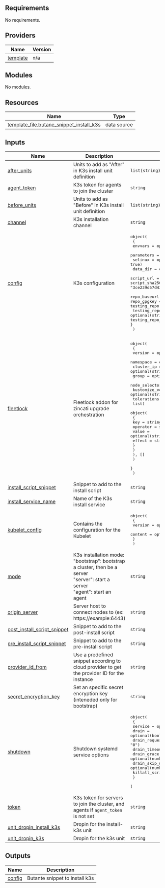 <!-- BEGIN_TF_DOCS -->
## Requirements

No requirements.

## Providers

| Name | Version |
|------|---------|
| <a name="provider_template"></a> [template](#provider\_template) | n/a |

## Modules

No modules.

## Resources

| Name | Type |
|------|------|
| [template_file.butane_snippet_install_k3s](https://registry.terraform.io/providers/hashicorp/template/latest/docs/data-sources/file) | data source |

## Inputs

| Name | Description | Type | Default | Required |
|------|-------------|------|---------|:--------:|
| <a name="input_after_units"></a> [after\_units](#input\_after\_units) | Units to add as "After" in K3s install unit definition | `list(string)` | `[]` | no |
| <a name="input_agent_token"></a> [agent\_token](#input\_agent\_token) | K3s token for agents to join the cluster | `string` | `""` | no |
| <a name="input_before_units"></a> [before\_units](#input\_before\_units) | Units to add as "Before" in K3s install unit definition | `list(string)` | `[]` | no |
| <a name="input_channel"></a> [channel](#input\_channel) | K3s installation channel | `string` | `"stable"` | no |
| <a name="input_config"></a> [config](#input\_config) | K3s configuration | <pre>object(<br>    {<br>      envvars              = optional(list(string), [])<br>      parameters           = optional(list(string), [])<br>      selinux              = optional(bool, true)<br>      data_dir             = optional(string, "/var/lib/rancher/k3s")<br>      script_url           = optional(string, "https://raw.githubusercontent.com/k3s-io/k3s/3e948aa0d5be96a47555e51d54dc2110fa2f7fac/install.sh")<br>      script_sha256sum     = optional(string, "3ce239d57d43b2d836d2b561043433e6decae8b9dc41f5d13908c0fafb0340cd")<br>      repo_baseurl         = optional(string, "https://rpm.rancher.io/k3s/stable/common/coreos/noarch/")<br>      repo_gpgkey          = optional(string, "https://rpm.rancher.io/public.key")<br>      testing_repo         = optional(bool, false)<br>      testing_repo_baseurl = optional(string, "https://rpm-testing.rancher.io/k3s/testing/common/coreos/noarch/")<br>      testing_repo_gpgkey  = optional(string, "https://rpm-testing.rancher.io/public.key")<br>    }<br>  )</pre> | <pre>{<br>  "data_dir": "/var/lib/rancher/k3s",<br>  "envvars": [],<br>  "parameters": [],<br>  "repo_baseurl": "https://rpm.rancher.io/k3s/stable/common/coreos/noarch/",<br>  "repo_gpgkey": "https://rpm.rancher.io/public.key",<br>  "script_sha256sum": "88152dfac36254d75dd814d52960fd61574e35bc47d8c61f377496a7580414f3",<br>  "script_url": "https://raw.githubusercontent.com/k3s-io/k3s/7e59376bb91d451d3eaf16b9a3f80ae4d711b2bc/install.sh",<br>  "selinux": true,<br>  "testing_repo": false,<br>  "testing_repo_baseurl": "https://rpm-testing.rancher.io/k3s/testing/common/coreos/noarch/",<br>  "testing_repo_gpgkey": "https://rpm-testing.rancher.io/public.key"<br>}</pre> | no |
| <a name="input_fleetlock"></a> [fleetlock](#input\_fleetlock) | Fleetlock addon for zincati upgrade orchestration | <pre>object(<br>    {<br>      version           = optional(string, "v0.4.0")<br>      namespace         = optional(string, "fleetlock")<br>      cluster_ip        = optional(string, "10.43.0.15")<br>      group             = optional(string)<br>      node_selectors    = optional(list(map(string)), [])<br>      kustomize_version = optional(string, "5.4.2")<br>      tolerations = optional(<br>        list(<br>          object(<br>            {<br>              key      = string<br>              operator = string<br>              value    = optional(string)<br>              effect   = string<br>            }<br>          )<br>        ), []<br>      )<br>    }<br>  )</pre> | `null` | no |
| <a name="input_install_script_snippet"></a> [install\_script\_snippet](#input\_install\_script\_snippet) | Snippet to add to the install script | `string` | `""` | no |
| <a name="input_install_service_name"></a> [install\_service\_name](#input\_install\_service\_name) | Name of the K3s install service | `string` | `"install-k3s.service"` | no |
| <a name="input_kubelet_config"></a> [kubelet\_config](#input\_kubelet\_config) | Contains the configuration for the Kubelet | <pre>object(<br>    {<br>      version = optional(string, "v1beta1")<br>      content = optional(string, "")<br>    }<br>  )</pre> | <pre>{<br>  "content": "",<br>  "version": "v1beta1"<br>}</pre> | no |
| <a name="input_mode"></a> [mode](#input\_mode) | K3s installation mode:<br>"bootstrap": bootstrap a cluster, then be a server<br>"server": start a server<br>"agent": start an agent | `string` | `"bootstrap"` | no |
| <a name="input_origin_server"></a> [origin\_server](#input\_origin\_server) | Server host to connect nodes to (ex: https://example:6443) | `string` | `""` | no |
| <a name="input_post_install_script_snippet"></a> [post\_install\_script\_snippet](#input\_post\_install\_script\_snippet) | Snippet to add to the post-install script | `string` | `""` | no |
| <a name="input_pre_install_script_snippet"></a> [pre\_install\_script\_snippet](#input\_pre\_install\_script\_snippet) | Snippet to add to the pre-install script | `string` | `""` | no |
| <a name="input_provider_id_from"></a> [provider\_id\_from](#input\_provider\_id\_from) | Use a predefined snippet according to cloud provider to get the provider ID for the instance | `string` | `null` | no |
| <a name="input_secret_encryption_key"></a> [secret\_encryption\_key](#input\_secret\_encryption\_key) | Set an specific secret encryption key (inteneded only for bootstrap) | `string` | `""` | no |
| <a name="input_shutdown"></a> [shutdown](#input\_shutdown) | Shutdown systemd service options | <pre>object(<br>    {<br>      service                            = optional(bool, true)<br>      drain                              = optional(bool, true)<br>      drain_request_timeout              = optional(string, "0")<br>      drain_timeout                      = optional(string, "0")<br>      drain_grace_period                 = optional(number, -1)<br>      drain_skip_wait_for_delete_timeout = optional(number, 0)<br>      killall_script                     = optional(bool, true)<br>    }<br>  )</pre> | <pre>{<br>  "drain": true,<br>  "drain_grace_period": -1,<br>  "drain_request_timeout": "0",<br>  "drain_skip_wait_for_delete_timeout": 0,<br>  "drain_timeout": "0",<br>  "killall_script": true,<br>  "service": true<br>}</pre> | no |
| <a name="input_token"></a> [token](#input\_token) | K3s token for servers to join the cluster, and agents if `agent_token` is not set | `string` | `""` | no |
| <a name="input_unit_dropin_install_k3s"></a> [unit\_dropin\_install\_k3s](#input\_unit\_dropin\_install\_k3s) | Dropin for the install-k3s unit | `string` | `""` | no |
| <a name="input_unit_dropin_k3s"></a> [unit\_dropin\_k3s](#input\_unit\_dropin\_k3s) | Dropin for the k3s unit | `string` | `""` | no |

## Outputs

| Name | Description |
|------|-------------|
| <a name="output_config"></a> [config](#output\_config) | Butante snippet to install k3s |
<!-- END_TF_DOCS -->
